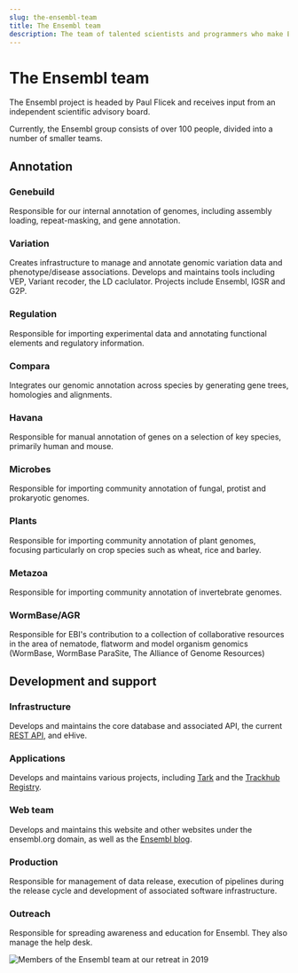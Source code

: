 ```yaml
---
slug: the-ensembl-team
title: The Ensembl team
description: The team of talented scientists and programmers who make Ensembl possible 
---
```


# The Ensembl team

The Ensembl project is headed by Paul Flicek and receives input from an independent scientific advisory board.

Currently, the Ensembl group consists of over 100 people, divided into a number of smaller teams.

## Annotation

### Genebuild

Responsible for our internal annotation of genomes, including assembly loading, repeat-masking, and gene annotation.

### Variation

Creates infrastructure to manage and annotate genomic variation data and phenotype/disease 
associations. Develops and maintains tools including VEP, Variant recoder, the LD caclulator. 
Projects include Ensembl, IGSR and G2P.

### Regulation

Responsible for importing experimental data and annotating functional elements and regulatory information.

### Compara

Integrates our genomic annotation across species by generating gene trees, homologies and alignments.

### Havana

Responsible for manual annotation of genes on a selection of key species, primarily human and mouse.

### Microbes

Responsible for importing community annotation of fungal, protist and prokaryotic genomes.

### Plants

Responsible for importing community annotation of plant genomes, focusing particularly on crop species such as wheat, rice and barley.

### Metazoa

Responsible for importing community annotation of invertebrate genomes.

### WormBase/AGR

Responsible for EBI's contribution to a collection of collaborative resources in the area of nematode, flatworm and model organism genomics (WormBase, WormBase ParaSite, The Alliance of Genome Resources)

## Development and support

### Infrastructure

Develops and maintains the core database and associated API, the current [REST API](https://rest.ensembl.org), and eHive.

### Applications

Develops and maintains various projects, including [Tark](http://tark.ensembl.org/) and the [Trackhub Registry](https://www.trackhubregistry.org).

### Web team

Develops and maintains this website and other websites under the ensembl.org domain, as well as the [Ensembl blog](https://www.ensembl.info).

### Production

Responsible for management of data release, execution of pipelines during the release cycle and development of associated software infrastructure.

### Outreach

Responsible for spreading awareness and education for Ensembl. They also manage the help desk.



![Members of the Ensembl team at our retreat in 2019](media/retreat_photo.jpg)
